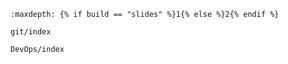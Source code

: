 ```{toctree}
:maxdepth: {% if build == "slides" %}1{% else %}2{% endif %}

git/index

DevOps/index
```
